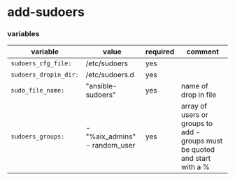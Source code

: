 # add-sudoers

### variables

| variable | value| required | comment |
|----------|------|------------|---------|
| `sudoers_cfg_file:` | /etc/sudoers | yes | |
| `sudoers_dropin_dir:` | /etc/sudoers.d | yes | |
| `sudo_file_name:` | "ansible-sudoers" | yes | name of drop in file |
| `sudoers_groups:` | - "%aix_admins"  - random_user | yes | array of users or groups to add - groups must be quoted and start with a %  |
